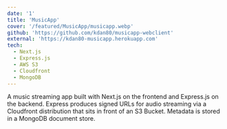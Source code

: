 ```yaml
---
date: '1'
title: 'MusicApp'
cover: '/featured/MusicApp/musicapp.webp'
github: 'https://github.com/kdan80/musicapp-webclient'
external: 'https://kdan80-musicapp.herokuapp.com'
tech:
  - Next.js
  - Express.js
  - AWS S3
  - Cloudfront
  - MongoDB
---
```


A music streaming app built with Next.js on the frontend and Express.js on the backend. Express produces signed URLs for audio streaming via a Cloudfront distribution that sits in front of an S3 Bucket. Metadata is stored in a MongoDB document store.
